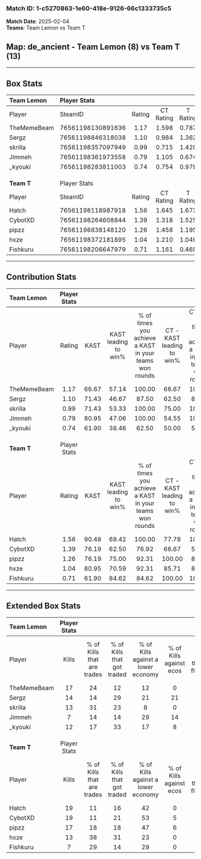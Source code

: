 ### Match ID: 1-c5270863-1e60-418e-9126-66c1333735c5  
**Match Date**: 2025-02-04  
**Teams**: Team Lemon vs Team T  

## **Map**: de_ancient - Team Lemon (8) vs Team T (13)  
---  

## Box Stats  

| **Team Lemon** | Player Stats      |        |           |          |       |       |       |         |        |      |     |
| :- | :- | :-: | :-: | :-: | :-: | :-: | :-: | :-: | :-: | :-: | :-: |
| Player         | SteamID           | Rating | CT Rating | T Rating | KAST  |  ADR  | Kills | Assists | Deaths | K/D  | HS% |
| TheMemeBeam    | 76561198130891636 |  1.17  |   1.598   |  0.787   | 66.67 | 82.0  |  17   |    9    |   15   | 1.13 | 52  |
| Sergz          | 76561198846318038 |  1.10  |   0.984   |  1.362   | 71.43 | 77.2  |  14   |    4    |   13   | 1.08 | 57  |
| skrilla        | 76561198357097949 |  0.99  |   0.715   |  1.420   | 71.43 | 67.1  |  13   |    3    |   14   | 0.93 | 53  |
| Jimmeh         | 76561198361973558 |  0.79  |   1.105   |  0.674   | 80.95 | 56.1  |   7   |    5    |   14   | 0.50 | 71  |
| _kyouki        | 76561198283811003 |  0.74  |   0.754   |  0.979   | 61.90 | 63.9  |  12   |    2    |   19   | 0.63 | 50  |
|                |                   |        |           |          |       |       |       |         |        |      |     |
|                |                   |        |           |          |       |       |       |         |        |      |     |
|                |                   |        |           |          |       |       |       |         |        |      |     |
| **Team T**     | Player Stats      |        |           |          |       |       |       |         |        |      |     |
| Player         | SteamID           | Rating | CT Rating | T Rating | KAST  |  ADR  | Kills | Assists | Deaths | K/D  | HS% |
| Hatch          | 76561198118987918 |  1.56  |   1.645   |  1.673   | 90.48 | 89.6  |  19   |    4    |   10   | 1.90 | 68  |
| CybotXD        | 76561198264608844 |  1.39  |   1.318   |  1.525   | 76.19 | 101.1 |  19   |    9    |   15   | 1.27 | 47  |
| pipzz          | 76561198838148120 |  1.26  |   1.458   |  1.195   | 76.19 | 70.5  |  17   |    4    |   12   | 1.42 | 64  |
| hxze           | 76561198372181895 |  1.04  |   1.210   |  1.049   | 80.95 | 52.4  |  13   |    3    |   13   | 1.00 | 30  |
| Fishkuru       | 76561198206647979 |  0.71  |   1.161   |  0.469   | 61.90 | 63.2  |   7   |    7    |   13   | 0.54 | 28  |
---  

## Contribution Stats  

| **Team Lemon** | Player Stats |       |                      |                                                        |                           |                                                             |                          |                                                            |
| :- | :-: | :-: | :-: | :-: | :-: | :-: | :-: | :-: |
| Player         |    Rating    | KAST  | KAST leading to win% | % of times you achieve a KAST in your teams won rounds | CT - KAST leading to win% | CT - % of times you achieve a KAST in your teams won rounds | T - KAST leading to win% | T - % of times you achieve a KAST in your teams won rounds |
| TheMemeBeam    |     1.17     | 66.67 |        57.14         |                         100.00                         |           66.67           |                           100.00                            |          40.00           |                           100.00                           |
| Sergz          |     1.10     | 71.43 |        46.67         |                         87.50                          |           62.50           |                            83.33                            |          28.57           |                           100.00                           |
| skrilla        |     0.99     | 71.43 |        53.33         |                         100.00                         |           75.00           |                           100.00                            |          28.57           |                           100.00                           |
| Jimmeh         |     0.79     | 80.95 |        47.06         |                         100.00                         |           54.55           |                           100.00                            |          33.33           |                           100.00                           |
| _kyouki        |     0.74     | 61.90 |        38.46         |                         62.50                          |           50.00           |                            50.00                            |          28.57           |                           100.00                           |
|                |              |       |                      |                                                        |                           |                                                             |                          |                                                            |
|                |              |       |                      |                                                        |                           |                                                             |                          |                                                            |
|                |              |       |                      |                                                        |                           |                                                             |                          |                                                            |
| **Team T**     | Player Stats |       |                      |                                                        |                           |                                                             |                          |                                                            |
| Player         |    Rating    | KAST  | KAST leading to win% | % of times you achieve a KAST in your teams won rounds | CT - KAST leading to win% | CT - % of times you achieve a KAST in your teams won rounds | T - KAST leading to win% | T - % of times you achieve a KAST in your teams won rounds |
| Hatch          |     1.56     | 90.48 |        68.42         |                         100.00                         |           77.78           |                           100.00                            |          60.00           |                           100.00                           |
| CybotXD        |     1.39     | 76.19 |        62.50         |                         76.92                          |           66.67           |                            57.14                            |          60.00           |                           100.00                           |
| pipzz          |     1.26     | 76.19 |        75.00         |                         92.31                          |          100.00           |                            85.71                            |          60.00           |                           100.00                           |
| hxze           |     1.04     | 80.95 |        70.59         |                         92.31                          |           85.71           |                            85.71                            |          60.00           |                           100.00                           |
| Fishkuru       |     0.71     | 61.90 |        84.62         |                         84.62                          |          100.00           |                           100.00                            |          66.67           |                           66.67                            |
---  

## Extended Box Stats  

| **Team Lemon** | Player Stats |                            |                            |                                    |                         |                              |                                 |        |                             |                                     |                          |                               |                            |
| :- | :-: | :-: | :-: | :-: | :-: | :-: | :-: | :-: | :-: | :-: | :-: | :-: | :-: |
| Player         |    Kills     | % of Kills that are trades | % of Kills that got traded | % of Kills against a lower economy | % of Kills against ecos | % of Kills that are flawless | % of Kills that are close duels | Deaths | % of Deaths that get traded | % of Deaths against a lower economy | % of Deaths against ecos | % of Deaths that are flawless | % of Deaths that are close |
| TheMemeBeam    |      17      |             24             |             12             |                 12                 |            0            |              59              |                0                |   15   |             20              |                  0                  |            0             |              73               |             0              |
| Sergz          |      14      |             14             |             29             |                 21                 |           21            |              71              |                0                |   13   |             15              |                  8                  |            0             |              46               |             15             |
| skrilla        |      13      |             31             |             23             |                 8                  |            0            |              69              |                8                |   14   |              7              |                  7                  |            0             |              86               |             0              |
| Jimmeh         |      7       |             14             |             14             |                 29                 |           14            |              57              |                0                |   14   |             36              |                  7                  |            7             |              57               |             14             |
| _kyouki        |      12      |             17             |             33             |                 17                 |            8            |              67              |                0                |   19   |             21              |                  5                  |            0             |              47               |             5              |
|                |              |                            |                            |                                    |                         |                              |                                 |        |                             |                                     |                          |                               |                            |
|                |              |                            |                            |                                    |                         |                              |                                 |        |                             |                                     |                          |                               |                            |
|                |              |                            |                            |                                    |                         |                              |                                 |        |                             |                                     |                          |                               |                            |
| **Team T**     | Player Stats |                            |                            |                                    |                         |                              |                                 |        |                             |                                     |                          |                               |                            |
| Player         |    Kills     | % of Kills that are trades | % of Kills that got traded | % of Kills against a lower economy | % of Kills against ecos | % of Kills that are flawless | % of Kills that are close duels | Deaths | % of Deaths that get traded | % of Deaths against a lower economy | % of Deaths against ecos | % of Deaths that are flawless | % of Deaths that are close |
| Hatch          |      19      |             11             |             16             |                 42                 |            0            |              63              |                5                |   10   |             40              |                 30                  |            0             |              60               |             0              |
| CybotXD        |      19      |             11             |             21             |                 53                 |            5            |              47              |               11                |   15   |             20              |                 27                  |            0             |              80               |             0              |
| pipzz          |      17      |             18             |             18             |                 47                 |            6            |              76              |                6                |   12   |             17              |                 33                  |            8             |              67               |             0              |
| hxze           |      13      |             38             |             31             |                 23                 |            0            |              54              |                0                |   13   |             23              |                 31                  |            0             |              62               |             8              |
| Fishkuru       |      7       |             29             |             14             |                 29                 |            0            |              71              |               14                |   13   |             15              |                 23                  |            0             |              62               |             0              |
